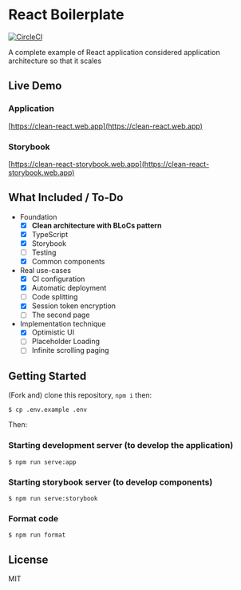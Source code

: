 # React Boilerplate

[![CircleCI](https://circleci.com/gh/axross/react-boilerplate.svg?style=svg)](https://circleci.com/gh/axross/react-boilerplate)

A complete example of React application considered application architecture so that it scales

## Live Demo

### Application

[https://clean-react.web.app](https://clean-react.web.app)

### Storybook

[https://clean-react-storybook.web.app](https://clean-react-storybook.web.app)

## What Included / To-Do

- Foundation
  - [x] **Clean architecture with BLoCs pattern**
  - [x] TypeScript
  - [x] Storybook
  - [ ] Testing
  - [x] Common components
- Real use-cases
  - [x] CI configuration
  - [x] Automatic deployment
  - [ ] Code splitting
  - [x] Session token encryption
  - [ ] The second page
- Implementation technique
  - [x] Optimistic UI
  - [ ] Placeholder Loading
  - [ ] Infinite scrolling paging

## Getting Started

(Fork and) clone this repository, `npm i` then:

```
$ cp .env.example .env
```

Then:

### Starting development server (to develop the application)

```
$ npm run serve:app
```

### Starting storybook server (to develop components)

```
$ npm run serve:storybook
```

### Format code

```
$ npm run format
```

## License

MIT
